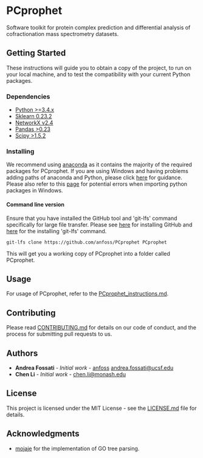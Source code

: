 # PCprophet

Software toolkit for protein complex prediction and differential analysis of cofractionation mass spectrometry datasets.

## Getting Started

These instructions will guide you to obtain a copy of the project, to run on your local machine, and to test the compatibility with your current Python packages.
### Dependencies

* [Python >=3.4.x](https://www.python.org)
* [Sklearn 0.23.2](https://pypi.org/project/sklearn/)
* [NetworkX v2.4](https://networkx.github.io)
* [Pandas >0.23](https://pandas.pydata.org)
* [Scipy >1.5.2](https://www.scipy.org)

### Installing

We recommend using [anaconda](https://www.anaconda.com) as it contains the majority of the required packages for PCprophet. If you are using Windows and having problems adding paths of anaconda and Python, please click [here](https://www.datacamp.com/community/tutorials/installing-anaconda-windows) for guidance. Please also refer to this [page](https://stackoverflow.com/questions/54063285/numpy-is-already-installed-with-anaconda-but-i-get-an-importerror-dll-load-fail) for potential errors when importing python packages in Windows.

#### Command line version

Ensure that you have installed the GitHub tool and 'git-lfs' command specifically for large file transfer. Please see [here](https://gist.github.com/derhuerst/1b15ff4652a867391f03) for installing GitHub and [here](https://help.github.com/en/github/managing-large-files/installing-git-large-file-storage) for the installing 'git-lfs' command.

```
git-lfs clone https://github.com/anfoss/PCprophet PCprophet
```
This will get you a working copy of PCprophet into a folder called PCprophet.

## Usage

For usage of PCprophet, refer to the [PCprophet_instructions.md](https://github.com/anfoss/PCprophet/blob/master/PCprophet_instructions.md).


## Contributing

Please read [CONTRIBUTING.md](https://github.com/anfoss/PCprophet/blob/master/CONTRIBUTING.md) for details on our code of conduct, and the process for submitting pull requests to us.


## Authors

* **Andrea Fossati** - *Initial work* - [anfoss](https://github.com/anfoss) andrea.fossati@ucsf.edu
* **Chen Li** - *Initial work* - chen.li@monash.edu


## License

This project is licensed under the MIT License - see the [LICENSE.md](LICENSE.md) file for details.

## Acknowledgments

* [mojaje](https://github.com/mojaie/pygosemsim) for the implementation of GO tree parsing.
